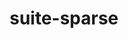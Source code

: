 ---
title: "suite-sparse"
layout: cache
categories: [package, develop]
meta: {"compilers": ["gcc@11.4.0", "gcc@13.2.0", "intel-oneapi-compilers@2025.1.0"], "num_specs": 92, "num_specs_by_stack": {"e4s": 39, "e4s-neoverse-v2": 13, "e4s-oneapi": 15, "ml-linux-x86_64-rocm": 12, "root": 92, "tutorial": 13}, "oss": ["ubuntu22.04", "ubuntu24.04"], "platforms": ["linux"], "stacks": ["e4s", "e4s-neoverse-v2", "e4s-oneapi", "ml-linux-x86_64-rocm", "root", "tutorial"], "targets": ["neoverse_v2", "x86_64_v3"], "versions": ["5.10.1", "7.3.1", "7.7.0", "7.8.3"]}
spec_details: [{"compiler": "gcc@11.4.0", "hash": "34afjdygjxhclmla5pstmgqjb3xllgad", "os": "ubuntu22.04", "platform": "linux", "size": "-", "stacks": ["e4s", "root"], "target": "x86_64_v3", "variants": ["build_system=generic", "~cuda", "~graphblas", "~openmp", "+pic"], "versions": ["7.8.3"]}, {"compiler": "gcc@11.4.0", "hash": "34dwwa7qbuy46bq5w7knzrfv5pin4okb", "os": "ubuntu22.04", "platform": "linux", "size": "-", "stacks": ["e4s-neoverse-v2", "root"], "target": "neoverse_v2", "variants": ["build_system=generic", "~cuda", "~graphblas", "~openmp", "+pic"], "versions": ["7.3.1"]}, {"compiler": "gcc@13.2.0", "hash": "37m6qskceu5d5mkw67wkj3zuabdh4ows", "os": "ubuntu24.04", "platform": "linux", "size": "-", "stacks": ["ml-linux-x86_64-rocm", "root"], "target": "x86_64_v3", "variants": ["build_system=generic", "~cuda", "~graphblas", "~openmp", "+pic"], "versions": ["7.8.3"]}, {"compiler": "gcc@11.4.0", "hash": "3hpdiaanqd3a3tli3asmliui25zylare", "os": "ubuntu22.04", "platform": "linux", "size": "-", "stacks": ["e4s", "root"], "target": "x86_64_v3", "variants": ["build_system=generic", "~cuda", "~graphblas", "~openmp", "+pic"], "versions": ["7.8.3"]}, {"compiler": "gcc@11.4.0", "hash": "3icudmuyiablifysagq6d3vxrhtkfotf", "os": "ubuntu22.04", "platform": "linux", "size": "-", "stacks": ["e4s-neoverse-v2", "root"], "target": "neoverse_v2", "variants": ["build_system=generic", "~cuda", "~graphblas", "~openmp", "+pic"], "versions": ["7.3.1"]}, {"compiler": "gcc@13.2.0", "hash": "3k5rn2dgq5fja6lguosimqtso4nzrvox", "os": "ubuntu24.04", "platform": "linux", "size": "-", "stacks": ["ml-linux-x86_64-rocm", "root"], "target": "x86_64_v3", "variants": ["build_system=generic", "~cuda", "~graphblas", "~openmp", "+pic"], "versions": ["7.8.3"]}, {"compiler": "intel-oneapi-compilers@2025.1.0", "hash": "3obysmin5yqfdmsvtteuhlnjtcnxpsq4", "os": "ubuntu22.04", "platform": "linux", "size": "-", "stacks": ["e4s-oneapi", "root"], "target": "x86_64_v3", "variants": ["build_system=generic", "~cuda", "~graphblas", "~openmp", "+pic"], "versions": ["7.3.1"]}, {"compiler": "gcc@11.4.0", "hash": "3qbx6iilkhf3wrszj3y5kw5aczifbbrv", "os": "ubuntu22.04", "platform": "linux", "size": "-", "stacks": ["e4s", "root"], "target": "x86_64_v3", "variants": ["build_system=generic", "~cuda", "~graphblas", "~openmp", "+pic"], "versions": ["7.7.0"]}, {"compiler": "gcc@11.4.0", "hash": "3t3keome6kldihv47li24jcakxisojba", "os": "ubuntu22.04", "platform": "linux", "size": "-", "stacks": ["e4s", "root"], "target": "x86_64_v3", "variants": ["build_system=generic", "~cuda", "~graphblas", "~openmp", "+pic"], "versions": ["7.3.1"]}, {"compiler": "gcc@11.4.0", "hash": "4gg65e4w3wwnarmnodd6bcfhpr7dm2ry", "os": "ubuntu22.04", "platform": "linux", "size": "-", "stacks": ["e4s", "root"], "target": "x86_64_v3", "variants": ["build_system=generic", "~cuda", "~graphblas", "~openmp", "+pic"], "versions": ["7.7.0"]}, {"compiler": "gcc@11.4.0", "hash": "5ey5pi34kpxgdawi3e5ofkqkzajxw5oa", "os": "ubuntu22.04", "platform": "linux", "size": "-", "stacks": ["root", "tutorial"], "target": "x86_64_v3", "variants": ["build_system=generic", "~cuda", "~graphblas", "~openmp", "+pic", "~tbb"], "versions": ["5.10.1"]}, {"compiler": "intel-oneapi-compilers@2025.1.0", "hash": "5ilo2vryhzwdhtgiuqeuq75p55annkss", "os": "ubuntu22.04", "platform": "linux", "size": "-", "stacks": ["e4s-oneapi", "root"], "target": "x86_64_v3", "variants": ["build_system=generic", "~cuda", "~graphblas", "~openmp", "+pic"], "versions": ["7.3.1"]}, {"compiler": "gcc@11.4.0", "hash": "5rirzbesh5a7sobpqpvb6wzjvnmxmmxj", "os": "ubuntu22.04", "platform": "linux", "size": "-", "stacks": ["e4s", "root"], "target": "x86_64_v3", "variants": ["build_system=generic", "~cuda", "~graphblas", "~openmp", "+pic"], "versions": ["7.3.1"]}, {"compiler": "gcc@11.4.0", "hash": "6aifz5nc7hhaswrwhgzf3a3waaj7lmiz", "os": "ubuntu22.04", "platform": "linux", "size": "-", "stacks": ["e4s", "root"], "target": "x86_64_v3", "variants": ["build_system=generic", "~cuda", "~graphblas", "~openmp", "+pic"], "versions": ["7.8.3"]}, {"compiler": "gcc@11.4.0", "hash": "6rx6gy77pc57qu3vbdd4tjyznswt3fc7", "os": "ubuntu22.04", "platform": "linux", "size": "-", "stacks": ["e4s", "root"], "target": "x86_64_v3", "variants": ["build_system=generic", "~cuda", "~graphblas", "~openmp", "+pic"], "versions": ["7.3.1"]}, {"compiler": "intel-oneapi-compilers@2025.1.0", "hash": "6xfktrs7e3sxs5choqvt2gserkiu3wmh", "os": "ubuntu22.04", "platform": "linux", "size": "-", "stacks": ["e4s-oneapi", "root"], "target": "x86_64_v3", "variants": ["build_system=generic", "~cuda", "~graphblas", "~openmp", "+pic"], "versions": ["7.3.1"]}, {"compiler": "gcc@11.4.0", "hash": "6ykvyspu474drqrtdbhgyosv5rx3slkl", "os": "ubuntu22.04", "platform": "linux", "size": "-", "stacks": ["root", "tutorial"], "target": "x86_64_v3", "variants": ["build_system=generic", "~cuda", "~graphblas", "~openmp", "+pic", "~tbb"], "versions": ["5.10.1"]}, {"compiler": "gcc@11.4.0", "hash": "72ov4urtx7h7mrqvcwjvqewqvy6zd4m3", "os": "ubuntu22.04", "platform": "linux", "size": "-", "stacks": ["e4s", "root"], "target": "x86_64_v3", "variants": ["build_system=generic", "~cuda", "~graphblas", "~openmp", "+pic"], "versions": ["7.8.3"]}, {"compiler": "gcc@13.2.0", "hash": "7azf2qlze5lz3pon7z57y672ub2uvvqu", "os": "ubuntu24.04", "platform": "linux", "size": "-", "stacks": ["ml-linux-x86_64-rocm", "root"], "target": "x86_64_v3", "variants": ["build_system=generic", "~cuda", "~graphblas", "~openmp", "+pic"], "versions": ["7.8.3"]}, {"compiler": "intel-oneapi-compilers@2025.1.0", "hash": "7w3nrh6fnxbh2r4dxceou2v3o3bnhoci", "os": "ubuntu22.04", "platform": "linux", "size": "-", "stacks": ["e4s-oneapi", "root"], "target": "x86_64_v3", "variants": ["build_system=generic", "~cuda", "~graphblas", "~openmp", "+pic"], "versions": ["7.3.1"]}, {"compiler": "gcc@11.4.0", "hash": "a4dspelltz7ncff5m6xnbd673danv5ts", "os": "ubuntu22.04", "platform": "linux", "size": "-", "stacks": ["e4s-neoverse-v2", "root"], "target": "neoverse_v2", "variants": ["build_system=generic", "~cuda", "~graphblas", "~openmp", "+pic"], "versions": ["7.3.1"]}, {"compiler": "gcc@11.4.0", "hash": "a5qpir3gv2gu7ktb4wxlq363yoo5mq34", "os": "ubuntu22.04", "platform": "linux", "size": "-", "stacks": ["e4s-neoverse-v2", "root"], "target": "neoverse_v2", "variants": ["build_system=generic", "~cuda", "~graphblas", "~openmp", "+pic"], "versions": ["7.3.1"]}, {"compiler": "intel-oneapi-compilers@2025.1.0", "hash": "bec3zxxfbsssqb6j4ei7p2pnftfmxwnq", "os": "ubuntu22.04", "platform": "linux", "size": "-", "stacks": ["e4s-oneapi", "root"], "target": "x86_64_v3", "variants": ["build_system=generic", "~cuda", "~graphblas", "~openmp", "+pic"], "versions": ["7.3.1"]}, {"compiler": "gcc@11.4.0", "hash": "bff2qpa6llagr6yzbuk5wqos72t4yoxh", "os": "ubuntu22.04", "platform": "linux", "size": "-", "stacks": ["e4s", "root"], "target": "x86_64_v3", "variants": ["build_system=generic", "~cuda", "~graphblas", "~openmp", "+pic"], "versions": ["7.8.3"]}, {"compiler": "gcc@11.4.0", "hash": "brofquncar3rfx4uaia55dvy5kbadzv7", "os": "ubuntu22.04", "platform": "linux", "size": "-", "stacks": ["e4s-neoverse-v2", "root"], "target": "neoverse_v2", "variants": ["build_system=generic", "~cuda", "~graphblas", "~openmp", "+pic"], "versions": ["7.3.1"]}, {"compiler": "intel-oneapi-compilers@2025.1.0", "hash": "bxgv2ccguc2f7f5t2nmi3gpvh26jlnvk", "os": "ubuntu22.04", "platform": "linux", "size": "-", "stacks": ["e4s-oneapi", "root"], "target": "x86_64_v3", "variants": ["build_system=generic", "~cuda", "~graphblas", "~openmp", "+pic"], "versions": ["7.3.1"]}, {"compiler": "gcc@11.4.0", "hash": "bznn4ytighoercgcuq35w43usfslqzlw", "os": "ubuntu22.04", "platform": "linux", "size": "-", "stacks": ["e4s", "root"], "target": "x86_64_v3", "variants": ["build_system=generic", "~cuda", "~graphblas", "~openmp", "+pic"], "versions": ["7.3.1"]}, {"compiler": "gcc@11.4.0", "hash": "cjvajrpi5p4x4tcdmgpt2htvg5vn35of", "os": "ubuntu22.04", "platform": "linux", "size": "-", "stacks": ["root", "tutorial"], "target": "x86_64_v3", "variants": ["build_system=generic", "~cuda", "~graphblas", "~openmp", "+pic", "~tbb"], "versions": ["5.10.1"]}, {"compiler": "gcc@11.4.0", "hash": "ctsjmu55ct4bhjqdcvh3d47gdxahb7c4", "os": "ubuntu22.04", "platform": "linux", "size": "-", "stacks": ["root", "tutorial"], "target": "x86_64_v3", "variants": ["build_system=generic", "~cuda", "~graphblas", "~openmp", "+pic", "~tbb"], "versions": ["5.10.1"]}, {"compiler": "gcc@11.4.0", "hash": "cuiwoq4yxao5n52a7udandmoh4pgmy3j", "os": "ubuntu22.04", "platform": "linux", "size": "-", "stacks": ["e4s", "root"], "target": "x86_64_v3", "variants": ["build_system=generic", "~cuda", "~graphblas", "~openmp", "+pic"], "versions": ["7.7.0"]}, {"compiler": "gcc@13.2.0", "hash": "cump7cmovjcdfnvu72mejy3q2i65af3o", "os": "ubuntu24.04", "platform": "linux", "size": "-", "stacks": ["ml-linux-x86_64-rocm", "root"], "target": "x86_64_v3", "variants": ["build_system=generic", "~cuda", "~graphblas", "~openmp", "+pic"], "versions": ["7.8.3"]}, {"compiler": "gcc@11.4.0", "hash": "d4aggoislhadyejj6wkimhjjiphrg543", "os": "ubuntu22.04", "platform": "linux", "size": "-", "stacks": ["root", "tutorial"], "target": "x86_64_v3", "variants": ["build_system=generic", "~cuda", "~graphblas", "~openmp", "+pic", "~tbb"], "versions": ["5.10.1"]}, {"compiler": "gcc@11.4.0", "hash": "daadyvaw7ap7dt4jquregiysl4cydxcr", "os": "ubuntu22.04", "platform": "linux", "size": "-", "stacks": ["e4s", "root"], "target": "x86_64_v3", "variants": ["build_system=generic", "~cuda", "~graphblas", "~openmp", "+pic"], "versions": ["7.8.3"]}, {"compiler": "gcc@11.4.0", "hash": "dzi67zaxbk6ugobimj74cju3ecmcdjxt", "os": "ubuntu22.04", "platform": "linux", "size": "-", "stacks": ["e4s", "root"], "target": "x86_64_v3", "variants": ["build_system=generic", "~cuda", "~graphblas", "~openmp", "+pic"], "versions": ["7.3.1"]}, {"compiler": "gcc@11.4.0", "hash": "erbmxk2sglysw7hejtgtzfbgcps7coxx", "os": "ubuntu22.04", "platform": "linux", "size": "-", "stacks": ["root", "tutorial"], "target": "x86_64_v3", "variants": ["build_system=generic", "~cuda", "~graphblas", "~openmp", "+pic", "~tbb"], "versions": ["5.10.1"]}, {"compiler": "gcc@11.4.0", "hash": "eui6gmmmbxte2ex3wjkw7k6hpc6qvymw", "os": "ubuntu22.04", "platform": "linux", "size": "-", "stacks": ["root", "tutorial"], "target": "x86_64_v3", "variants": ["build_system=generic", "~cuda", "~graphblas", "~openmp", "+pic", "~tbb"], "versions": ["5.10.1"]}, {"compiler": "gcc@11.4.0", "hash": "gimbh35iz2ha4nccfk4xsrceauceqf27", "os": "ubuntu22.04", "platform": "linux", "size": "-", "stacks": ["root", "tutorial"], "target": "x86_64_v3", "variants": ["build_system=generic", "~cuda", "~graphblas", "~openmp", "+pic", "~tbb"], "versions": ["5.10.1"]}, {"compiler": "gcc@11.4.0", "hash": "gnovt3xxw6stxijjtsc6d3oc3ths77tf", "os": "ubuntu22.04", "platform": "linux", "size": "-", "stacks": ["e4s", "root"], "target": "x86_64_v3", "variants": ["build_system=generic", "~cuda", "~graphblas", "~openmp", "+pic"], "versions": ["7.3.1"]}, {"compiler": "gcc@11.4.0", "hash": "h3k5mqak4p4nj6a4qmoq5gfws3o45ov7", "os": "ubuntu22.04", "platform": "linux", "size": "-", "stacks": ["e4s", "root"], "target": "x86_64_v3", "variants": ["build_system=generic", "~cuda", "~graphblas", "~openmp", "+pic"], "versions": ["7.7.0"]}, {"compiler": "gcc@11.4.0", "hash": "hrmzugpqb5bre23jw36nij2uzekefrrd", "os": "ubuntu22.04", "platform": "linux", "size": "-", "stacks": ["e4s", "root"], "target": "x86_64_v3", "variants": ["build_system=generic", "~cuda", "~graphblas", "~openmp", "+pic"], "versions": ["7.8.3"]}, {"compiler": "gcc@11.4.0", "hash": "hsfugbxvzt25xb4sclpdprvfyp6y3yup", "os": "ubuntu22.04", "platform": "linux", "size": "-", "stacks": ["e4s", "root"], "target": "x86_64_v3", "variants": ["build_system=generic", "~cuda", "~graphblas", "~openmp", "+pic"], "versions": ["7.8.3"]}, {"compiler": "gcc@11.4.0", "hash": "hu6xk6rsg6k2vpsdtxbryly6wpcea4mj", "os": "ubuntu22.04", "platform": "linux", "size": "-", "stacks": ["e4s", "root"], "target": "x86_64_v3", "variants": ["build_system=generic", "~cuda", "~graphblas", "~openmp", "+pic"], "versions": ["7.7.0"]}, {"compiler": "gcc@11.4.0", "hash": "huegzsd7auwhvpoez4bv7njlfwtrrxrr", "os": "ubuntu22.04", "platform": "linux", "size": "-", "stacks": ["e4s-neoverse-v2", "root"], "target": "neoverse_v2", "variants": ["build_system=generic", "~cuda", "~graphblas", "~openmp", "+pic"], "versions": ["7.3.1"]}, {"compiler": "gcc@11.4.0", "hash": "i5plssal2pooh3tqfdxjitr3gvqi24la", "os": "ubuntu22.04", "platform": "linux", "size": "-", "stacks": ["e4s-neoverse-v2", "root"], "target": "neoverse_v2", "variants": ["build_system=generic", "~cuda", "~graphblas", "~openmp", "+pic"], "versions": ["7.3.1"]}, {"compiler": "gcc@13.2.0", "hash": "if6bw5jaczb7ee5ixuetbsznub5rz7r7", "os": "ubuntu24.04", "platform": "linux", "size": "-", "stacks": ["ml-linux-x86_64-rocm", "root"], "target": "x86_64_v3", "variants": ["build_system=generic", "~cuda", "~graphblas", "~openmp", "+pic"], "versions": ["7.8.3"]}, {"compiler": "gcc@11.4.0", "hash": "iphjh64ktw7c3mlyebzzqnvvwxwwfy6g", "os": "ubuntu22.04", "platform": "linux", "size": "-", "stacks": ["e4s-neoverse-v2", "root"], "target": "neoverse_v2", "variants": ["build_system=generic", "~cuda", "~graphblas", "~openmp", "+pic"], "versions": ["7.3.1"]}, {"compiler": "gcc@13.2.0", "hash": "iscedk6kzgv6lrqolc3qumeafouqnfib", "os": "ubuntu24.04", "platform": "linux", "size": "-", "stacks": ["ml-linux-x86_64-rocm", "root"], "target": "x86_64_v3", "variants": ["build_system=generic", "~cuda", "~graphblas", "~openmp", "+pic"], "versions": ["7.8.3"]}, {"compiler": "gcc@11.4.0", "hash": "k3dl3l3xv6vonqdtdw6alf7oawu7x4e4", "os": "ubuntu22.04", "platform": "linux", "size": "-", "stacks": ["e4s-neoverse-v2", "root"], "target": "neoverse_v2", "variants": ["build_system=generic", "~cuda", "~graphblas", "~openmp", "+pic"], "versions": ["7.3.1"]}, {"compiler": "intel-oneapi-compilers@2025.1.0", "hash": "k6kkebd4d2eo7cm6xwj6el4zymnmumhh", "os": "ubuntu22.04", "platform": "linux", "size": "-", "stacks": ["e4s-oneapi", "root"], "target": "x86_64_v3", "variants": ["build_system=generic", "~cuda", "~graphblas", "~openmp", "+pic"], "versions": ["7.3.1"]}, {"compiler": "gcc@11.4.0", "hash": "k7qejcybtl3bxpyovtyohadjzvj2r37t", "os": "ubuntu22.04", "platform": "linux", "size": "-", "stacks": ["root", "tutorial"], "target": "x86_64_v3", "variants": ["build_system=generic", "~cuda", "~graphblas", "~openmp", "+pic", "~tbb"], "versions": ["5.10.1"]}, {"compiler": "gcc@11.4.0", "hash": "kh6mv33ezr4yed5amtlzgb3nn755zwr3", "os": "ubuntu22.04", "platform": "linux", "size": "-", "stacks": ["e4s", "root"], "target": "x86_64_v3", "variants": ["build_system=generic", "~cuda", "~graphblas", "~openmp", "+pic"], "versions": ["7.7.0"]}, {"compiler": "gcc@11.4.0", "hash": "l4627od5ytp6lgmol6zmnx2tpxm3xap3", "os": "ubuntu22.04", "platform": "linux", "size": "-", "stacks": ["e4s", "root"], "target": "x86_64_v3", "variants": ["build_system=generic", "~cuda", "~graphblas", "~openmp", "+pic"], "versions": ["7.7.0"]}, {"compiler": "gcc@11.4.0", "hash": "llb3gnk5ddsfq4mgvi7mzgronqtit367", "os": "ubuntu22.04", "platform": "linux", "size": "-", "stacks": ["e4s", "root"], "target": "x86_64_v3", "variants": ["build_system=generic", "~cuda", "~graphblas", "~openmp", "+pic"], "versions": ["7.7.0"]}, {"compiler": "intel-oneapi-compilers@2025.1.0", "hash": "ni62c3qmt2vx4ryamiunsnsituwwxibl", "os": "ubuntu22.04", "platform": "linux", "size": "-", "stacks": ["e4s-oneapi", "root"], "target": "x86_64_v3", "variants": ["build_system=generic", "~cuda", "~graphblas", "~openmp", "+pic"], "versions": ["7.3.1"]}, {"compiler": "gcc@11.4.0", "hash": "ni7yvb3zimi6ngw6jjq6ui23gaffxkgq", "os": "ubuntu22.04", "platform": "linux", "size": "-", "stacks": ["root", "tutorial"], "target": "x86_64_v3", "variants": ["build_system=generic", "~cuda", "~graphblas", "~openmp", "+pic", "~tbb"], "versions": ["5.10.1"]}, {"compiler": "gcc@13.2.0", "hash": "nlfak7ilgvxygbuet2d5r44s6om3uxux", "os": "ubuntu24.04", "platform": "linux", "size": "-", "stacks": ["ml-linux-x86_64-rocm", "root"], "target": "x86_64_v3", "variants": ["build_system=generic", "~cuda", "~graphblas", "~openmp", "+pic"], "versions": ["7.8.3"]}, {"compiler": "gcc@11.4.0", "hash": "nwnzmroo3hjbjootwb3pxtf5pijnth4c", "os": "ubuntu22.04", "platform": "linux", "size": "-", "stacks": ["e4s", "root"], "target": "x86_64_v3", "variants": ["build_system=generic", "~cuda", "~graphblas", "~openmp", "+pic"], "versions": ["7.7.0"]}, {"compiler": "gcc@11.4.0", "hash": "nwvf3rj64fpsuqu5ydd3gjnm2doptnxg", "os": "ubuntu22.04", "platform": "linux", "size": "-", "stacks": ["e4s-neoverse-v2", "root"], "target": "neoverse_v2", "variants": ["build_system=generic", "~cuda", "~graphblas", "~openmp", "+pic"], "versions": ["7.3.1"]}, {"compiler": "gcc@11.4.0", "hash": "o3bymmwxkdrzkhjr2fzhkacncr6pkbg4", "os": "ubuntu22.04", "platform": "linux", "size": "-", "stacks": ["e4s", "root"], "target": "x86_64_v3", "variants": ["build_system=generic", "~cuda", "~graphblas", "~openmp", "+pic"], "versions": ["7.3.1"]}, {"compiler": "gcc@11.4.0", "hash": "oq6hpszbi4zw3m4rilhnuv7ma4mqm3qu", "os": "ubuntu22.04", "platform": "linux", "size": "-", "stacks": ["root", "tutorial"], "target": "x86_64_v3", "variants": ["build_system=generic", "~cuda", "~graphblas", "~openmp", "+pic", "~tbb"], "versions": ["5.10.1"]}, {"compiler": "gcc@11.4.0", "hash": "oyvcyoudtrna6qtddp33zpjpltuywr65", "os": "ubuntu22.04", "platform": "linux", "size": "-", "stacks": ["root", "tutorial"], "target": "x86_64_v3", "variants": ["build_system=generic", "~cuda", "~graphblas", "~openmp", "+pic", "~tbb"], "versions": ["5.10.1"]}, {"compiler": "intel-oneapi-compilers@2025.1.0", "hash": "pcsow4yv4gmrndxmkaaljkx3xo6ff2mg", "os": "ubuntu22.04", "platform": "linux", "size": "-", "stacks": ["e4s-oneapi", "root"], "target": "x86_64_v3", "variants": ["build_system=generic", "~cuda", "~graphblas", "~openmp", "+pic"], "versions": ["7.3.1"]}, {"compiler": "gcc@11.4.0", "hash": "qjf34po6p4bi5j6tbtpcr3jrqfhp7ja6", "os": "ubuntu22.04", "platform": "linux", "size": "-", "stacks": ["e4s", "root"], "target": "x86_64_v3", "variants": ["build_system=generic", "~cuda", "~graphblas", "~openmp", "+pic"], "versions": ["7.7.0"]}, {"compiler": "intel-oneapi-compilers@2025.1.0", "hash": "qlifv4zvy4oikq4pps6rbvukdnqda3dt", "os": "ubuntu22.04", "platform": "linux", "size": "-", "stacks": ["e4s-oneapi", "root"], "target": "x86_64_v3", "variants": ["build_system=generic", "~cuda", "~graphblas", "~openmp", "+pic"], "versions": ["7.3.1"]}, {"compiler": "gcc@11.4.0", "hash": "qrmzj3fduznocsqjwauu45vos3ha2se5", "os": "ubuntu22.04", "platform": "linux", "size": "-", "stacks": ["e4s", "root"], "target": "x86_64_v3", "variants": ["build_system=generic", "~cuda", "~graphblas", "~openmp", "+pic"], "versions": ["7.8.3"]}, {"compiler": "gcc@13.2.0", "hash": "qv2wj7drsyydp3hbaunepx76impqac7e", "os": "ubuntu24.04", "platform": "linux", "size": "-", "stacks": ["ml-linux-x86_64-rocm", "root"], "target": "x86_64_v3", "variants": ["build_system=generic", "~cuda", "~graphblas", "~openmp", "+pic"], "versions": ["7.8.3"]}, {"compiler": "gcc@11.4.0", "hash": "rawiosl5tr4kwz4e3ezow2ft4ubt7tgu", "os": "ubuntu22.04", "platform": "linux", "size": "-", "stacks": ["e4s", "root"], "target": "x86_64_v3", "variants": ["build_system=generic", "~cuda", "~graphblas", "~openmp", "+pic"], "versions": ["7.8.3"]}, {"compiler": "gcc@13.2.0", "hash": "rmewxkzzmsyyq5zdgoki5jyg7iesqqcl", "os": "ubuntu24.04", "platform": "linux", "size": "-", "stacks": ["ml-linux-x86_64-rocm", "root"], "target": "x86_64_v3", "variants": ["build_system=generic", "~cuda", "~graphblas", "~openmp", "+pic"], "versions": ["7.8.3"]}, {"compiler": "intel-oneapi-compilers@2025.1.0", "hash": "rqtn4xgo2abpx4u5qjvfbusk54y5y4qa", "os": "ubuntu22.04", "platform": "linux", "size": "-", "stacks": ["e4s-oneapi", "root"], "target": "x86_64_v3", "variants": ["build_system=generic", "~cuda", "~graphblas", "~openmp", "+pic"], "versions": ["7.3.1"]}, {"compiler": "gcc@11.4.0", "hash": "rr6gsjoqql32fyhpjkbn6nujo2fdhumh", "os": "ubuntu22.04", "platform": "linux", "size": "-", "stacks": ["e4s", "root"], "target": "x86_64_v3", "variants": ["build_system=generic", "~cuda", "~graphblas", "~openmp", "+pic"], "versions": ["7.3.1"]}, {"compiler": "gcc@11.4.0", "hash": "s3q7fbtrwn5ckb46l5sxnjl4uaoixs7x", "os": "ubuntu22.04", "platform": "linux", "size": "-", "stacks": ["e4s", "root"], "target": "x86_64_v3", "variants": ["build_system=generic", "~cuda", "~graphblas", "~openmp", "+pic"], "versions": ["7.8.3"]}, {"compiler": "gcc@11.4.0", "hash": "sm2e3bbskggmu5youwgutp4jpouz37ln", "os": "ubuntu22.04", "platform": "linux", "size": "-", "stacks": ["e4s", "root"], "target": "x86_64_v3", "variants": ["build_system=generic", "~cuda", "~graphblas", "~openmp", "+pic"], "versions": ["7.7.0"]}, {"compiler": "gcc@11.4.0", "hash": "sosptnvxsapxjj6sqf2u4ls6qbxdcmmt", "os": "ubuntu22.04", "platform": "linux", "size": "-", "stacks": ["e4s", "root"], "target": "x86_64_v3", "variants": ["build_system=generic", "~cuda", "~graphblas", "~openmp", "+pic"], "versions": ["7.8.3"]}, {"compiler": "gcc@11.4.0", "hash": "sy7zhe4sw54y3gkp5pnp2zhayzv3s2o6", "os": "ubuntu22.04", "platform": "linux", "size": "-", "stacks": ["e4s-neoverse-v2", "root"], "target": "neoverse_v2", "variants": ["build_system=generic", "~cuda", "~graphblas", "~openmp", "+pic"], "versions": ["7.3.1"]}, {"compiler": "gcc@11.4.0", "hash": "u2u3uz6qnsxu7y5ucrscsf5abwxtixf4", "os": "ubuntu22.04", "platform": "linux", "size": "-", "stacks": ["e4s-neoverse-v2", "root"], "target": "neoverse_v2", "variants": ["build_system=generic", "~cuda", "~graphblas", "~openmp", "+pic"], "versions": ["7.3.1"]}, {"compiler": "gcc@11.4.0", "hash": "u7hgaw7rpbhpntpbekbdgmdnjkkbyspf", "os": "ubuntu22.04", "platform": "linux", "size": "-", "stacks": ["e4s", "root"], "target": "x86_64_v3", "variants": ["build_system=generic", "~cuda", "~graphblas", "~openmp", "+pic"], "versions": ["7.3.1"]}, {"compiler": "gcc@13.2.0", "hash": "uabmndscderblnjndxcg76k4kjp3mos4", "os": "ubuntu24.04", "platform": "linux", "size": "-", "stacks": ["ml-linux-x86_64-rocm", "root"], "target": "x86_64_v3", "variants": ["build_system=generic", "~cuda", "~graphblas", "~openmp", "+pic"], "versions": ["7.8.3"]}, {"compiler": "gcc@11.4.0", "hash": "umkinhw4ejfrh4zyip4q3tzsnopr5rn4", "os": "ubuntu22.04", "platform": "linux", "size": "-", "stacks": ["e4s", "root"], "target": "x86_64_v3", "variants": ["build_system=generic", "~cuda", "~graphblas", "~openmp", "+pic"], "versions": ["7.3.1"]}, {"compiler": "gcc@11.4.0", "hash": "ur2kbf2zounnqvxlzdyecib3fv5ju5tv", "os": "ubuntu22.04", "platform": "linux", "size": "-", "stacks": ["e4s-neoverse-v2", "root"], "target": "neoverse_v2", "variants": ["build_system=generic", "~cuda", "~graphblas", "~openmp", "+pic"], "versions": ["7.3.1"]}, {"compiler": "intel-oneapi-compilers@2025.1.0", "hash": "v4qalrcekx7aliymctwchkkxphnpousz", "os": "ubuntu22.04", "platform": "linux", "size": "-", "stacks": ["e4s-oneapi", "root"], "target": "x86_64_v3", "variants": ["build_system=generic", "~cuda", "~graphblas", "~openmp", "+pic"], "versions": ["7.3.1"]}, {"compiler": "gcc@13.2.0", "hash": "vjfyokifqcjr7hvyc7t6cwffunyzbnkm", "os": "ubuntu24.04", "platform": "linux", "size": "-", "stacks": ["ml-linux-x86_64-rocm", "root"], "target": "x86_64_v3", "variants": ["build_system=generic", "~cuda", "~graphblas", "~openmp", "+pic"], "versions": ["7.8.3"]}, {"compiler": "intel-oneapi-compilers@2025.1.0", "hash": "vjpuiiuigk4z3ujbvzm3gcz7geoifrhr", "os": "ubuntu22.04", "platform": "linux", "size": "-", "stacks": ["e4s-oneapi", "root"], "target": "x86_64_v3", "variants": ["build_system=generic", "~cuda", "~graphblas", "~openmp", "+pic"], "versions": ["7.3.1"]}, {"compiler": "gcc@11.4.0", "hash": "wdhdmg6hxhfqywh3d3glboakrr4qjhhi", "os": "ubuntu22.04", "platform": "linux", "size": "-", "stacks": ["e4s", "root"], "target": "x86_64_v3", "variants": ["build_system=generic", "~cuda", "~graphblas", "~openmp", "+pic"], "versions": ["7.7.0"]}, {"compiler": "gcc@11.4.0", "hash": "wpcrouvmbndavxz5p7mwx5prko22esv7", "os": "ubuntu22.04", "platform": "linux", "size": "-", "stacks": ["e4s", "root"], "target": "x86_64_v3", "variants": ["build_system=generic", "~cuda", "~graphblas", "~openmp", "+pic"], "versions": ["7.3.1"]}, {"compiler": "gcc@11.4.0", "hash": "x2bdxqgrbzx236crjvjqb6l7rs4lanqc", "os": "ubuntu22.04", "platform": "linux", "size": "-", "stacks": ["e4s", "root"], "target": "x86_64_v3", "variants": ["build_system=generic", "~cuda", "~graphblas", "~openmp", "+pic"], "versions": ["7.3.1"]}, {"compiler": "gcc@11.4.0", "hash": "x3j6u2xrh6u2bhcfpjuxfdedgopcbhev", "os": "ubuntu22.04", "platform": "linux", "size": "-", "stacks": ["root", "tutorial"], "target": "x86_64_v3", "variants": ["build_system=generic", "~cuda", "~graphblas", "~openmp", "+pic", "~tbb"], "versions": ["5.10.1"]}, {"compiler": "gcc@11.4.0", "hash": "y7wibzzceo3uk6t3nvgzpc4rsvbzmbdh", "os": "ubuntu22.04", "platform": "linux", "size": "-", "stacks": ["e4s", "root"], "target": "x86_64_v3", "variants": ["build_system=generic", "~cuda", "~graphblas", "~openmp", "+pic"], "versions": ["7.7.0"]}, {"compiler": "gcc@13.2.0", "hash": "ykn2dg7j5k75scmkmemmomzqchky6sa2", "os": "ubuntu24.04", "platform": "linux", "size": "-", "stacks": ["ml-linux-x86_64-rocm", "root"], "target": "x86_64_v3", "variants": ["build_system=generic", "~cuda", "~graphblas", "~openmp", "+pic"], "versions": ["7.8.3"]}, {"compiler": "gcc@11.4.0", "hash": "ynb6yuavkczbmlvicfiym3l264lk2xkj", "os": "ubuntu22.04", "platform": "linux", "size": "-", "stacks": ["e4s", "root"], "target": "x86_64_v3", "variants": ["build_system=generic", "~cuda", "~graphblas", "~openmp", "+pic"], "versions": ["7.8.3"]}, {"compiler": "gcc@11.4.0", "hash": "zk2zukmf36zrmkkl3bt5c5ydtkfjjcd3", "os": "ubuntu22.04", "platform": "linux", "size": "-", "stacks": ["e4s", "root"], "target": "x86_64_v3", "variants": ["build_system=generic", "~cuda", "~graphblas", "~openmp", "+pic"], "versions": ["7.3.1"]}, {"compiler": "intel-oneapi-compilers@2025.1.0", "hash": "zpb2lkoiarr4ife2zi4ja7pznyiribgk", "os": "ubuntu22.04", "platform": "linux", "size": "-", "stacks": ["e4s-oneapi", "root"], "target": "x86_64_v3", "variants": ["build_system=generic", "~cuda", "~graphblas", "~openmp", "+pic"], "versions": ["7.3.1"]}, {"compiler": "intel-oneapi-compilers@2025.1.0", "hash": "zxxay5xm6sqzcqpkyum7rns47zpqrr7k", "os": "ubuntu22.04", "platform": "linux", "size": "-", "stacks": ["e4s-oneapi", "root"], "target": "x86_64_v3", "variants": ["build_system=generic", "~cuda", "~graphblas", "~openmp", "+pic"], "versions": ["7.3.1"]}]
---
